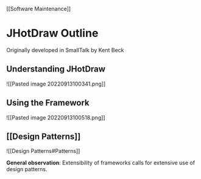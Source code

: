 [[Software Maintenance]]

# JHotDraw Outline

Originally developed in SmallTalk by Kent Beck

## Understanding JHotDraw

![[Pasted image 20220913100341.png]]

## Using the Framework

![[Pasted image 20220913100518.png]]

## [[Design Patterns]]
![[Design Patterns#Patterns]]

**General observation**: Extensibility of frameworks calls for extensive use of design patterns.